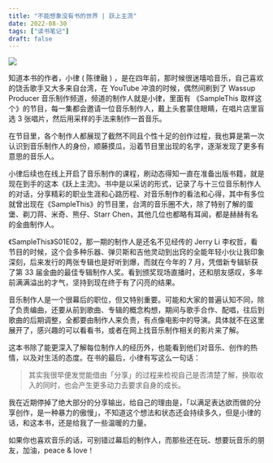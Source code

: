 ```yaml
---
title: "不能想象没有书的世界 | 跃上主流"
date: 2022-08-30
tags: ["读书笔记"]
draft: false
---
```


![](https://flomo.oss-cn-shanghai.aliyuncs.com/file/2022-08-30/16276/1661867742_Rki4L2ud_e9bf850fddda7b685702b71ece12dc75.jpg/webp?OSSAccessKeyId=LTAI4G9PcaGksWVKCPrE1TVL&Expires=1662126953&Signature=DFrVEz0E0hBNoK7cQDQUgttvcIY%3D)

知道本书的作者，小律 ( 陈律融 ) ，是在四年前，那时候很迷嘻哈音乐，自己喜欢的饶舌歌手又大多来自台湾，在 YouTube 冲浪的时候，偶然间刷到了 Wassup Producer 音乐制作频道，频道的制作人就是小律，里面有 《SampleThis 取样这个》的节目，每一集都会邀请一位音乐制作人，戴上头套蒙住眼睛，在唱片店里盲选 3 张唱片，然后用采样的手法来制作一首音乐。

在节目里，各个制作人都展现了截然不同且个性十足的创作过程，我也算是第一次认识到音乐制作人的身份，顺藤摸瓜，沿着节目里出现的名字，逐渐发现了更多有意思的音乐人。

小律后续也在线上开启了音乐制作的课程，刷动态得知一直在准备出版书籍，就是现在到手的这本《跃上主流》。书中是以采访的形式，记录了与十三位音乐制作人的对话，分享精彩的职业生涯和心路历程、对音乐制作的看法和心得，其中有多位就曾出现在《SampleThis》的节目里，台湾的音乐圈不大，除了特别了解的蛋堡、剃刀蒋、米奇、熊仔、Starr Chen，其他几位也都略有耳闻，都是赫赫有名的金曲制作人。

《SampleThis》S01E02，那一期的制作人是还名不见经传的 Jerry Li 李权哲，看节目的时候，这个会多种乐器、弹贝斯和吉他灵动到出窍的全能年轻小伙让我印象深刻，后来发行的两张专辑也是好听到爆，而就在今年的 7 月，凭借新专辑斩获了第 33 届金曲的最佳专辑制作人奖。看到颁奖现场直播时，还和朋友感叹，多年前满满溢出的才气，坚持到现在终于有了闪亮的结果。

音乐制作人是一个很幕后的职位，但又特别重要。可能和大家的普遍认知不同，除了负责编曲，还要从前到歌曲、专辑的概念构想，期间与歌手合作、配唱，往后到歌曲的后期调整，全都要由制作人来负责，有点像电影中的导演。具体就不在这里展开了，感兴趣的可以看看书，或者在网上找音乐制作相关的影片来了解。

这本书除了能更深入了解每位制作人的经历外，也能看到他们对音乐、创作的热情，以及对生活的态度。在书的最后，小律有写这么一句话：

> 其实我很早便发觉能借由「分享」的过程来检视自己是否清楚了解，换取收入的同时，也会产生更多动力去要求自身的成长。

我在近期停掉了绝大部分的分享输出，给自己的理由是，「以满足表达欲而做的分享创作，是一种暴力的傲慢」，不知道这个想法和状态还会持续多久，但是小律的话，和这本书，还是给我了一些温暖的力量。

如果你也喜欢音乐的话，可别错过幕后的制作人，而那些还在玩、想要玩音乐的朋友，加油，peace & love！

